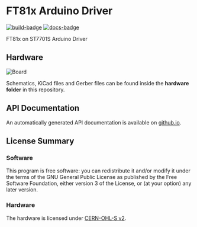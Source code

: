 # FT81x Arduino Driver

[![build-badge]](https://github.com/blazer82/FT81x_Arduino_Driver/actions?workflow=build)
[![docs-badge]](https://github.com/blazer82/FT81x_Arduino_Driver/actions?workflow=docs)

FT81x on ST7701S Arduino Driver

## Hardware

![Board](https://raw.githubusercontent.com/blazer82/FT81x_Arduino_Driver/master/assets/board.png)

Schematics, KiCad files and Gerber files can be found inside the **hardware folder** in this repository.

## API Documentation

An automatically generated API documentation is available on [github.io](https://blazer82.github.io/FT81x_Arduino_Driver).

## License Summary

### Software

This program is free software: you can redistribute it and/or modify it under the terms of the GNU General Public License as published by the Free Software Foundation, either version 3 of the License, or (at your option) any later version.

### Hardware

The hardware is licensed under [CERN-OHL-S v2](https://cern.ch/cern-ohl).

[build-badge]: https://github.com/blazer82/FT81x_Arduino_Driver/workflows/build/badge.svg
[docs-badge]: https://github.com/blazer82/FT81x_Arduino_Driver/workflows/docs/badge.svg
